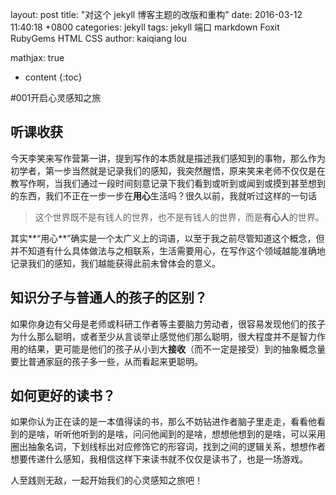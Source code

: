 layout: post
title:  "对这个 jekyll 博客主题的改版和重构"
date:   2016-03-12 11:40:18 +0800
categories: jekyll
tags: jekyll 端口 markdown Foxit RubyGems HTML CSS
author: kaiqiang lou

mathjax: true

* content
{:toc}




#001开启心灵感知之旅

## 听课收获

  今天李笑来写作营第一讲，提到写作的本质就是描述我们感知到的事物，那么作为初学者，第一步当然就是记录我们的感知，我突然醒悟，原来笑来老师不仅仅是在教写作啊，当我们通过一段时间刻意记录下我们看到或听到或闻到或摸到甚至想到的东西，我们不正在一步一步在**用心**生活吗？很久以前，我就听过这样的一句话

>  这个世界既不是有钱人的世界，也不是有钱人的世界，而是**有心人**的世界。

其实**“用心**”确实是一个太广义上的词语，以至于我之前尽管知道这个概念，但并不知道有什么具体做法与之相联系，生活需要用心，在写作这个领域越能准确地记录我们的感知，我们越能获得此前未曾体会的意义。

## 知识分子与普通人的孩子的区别？

  如果你身边有父母是老师或科研工作者等主要脑力劳动者，很容易发现他们的孩子为什么那么聪明，或者至少从言谈举止感觉他们那么聪明，很大程度并不是智力作用的结果，更可能是他们的孩子从小到大**接收**（而不一定是接受）到的抽象概念量要比普通家庭的孩子多一些，从而看起来更聪明。

## 如何更好的读书？

  如果你认为正在读的是一本值得读的书，那么不妨钻进作者脑子里走走，看看他看到的是啥，听听他听到的是啥，问问他闻到的是啥，想想他想到的是啥，可以采用圈出抽象名词，下划线标出对应修饰它的形容词，找到之间的逻辑关系，想想作者想要传递什么感知，我相信这样下来读书就不仅仅是读书了，也是一场游戏。

  人至践则无敌，一起开始我们的心灵感知之旅吧！